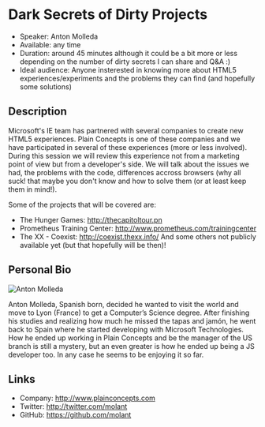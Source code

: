 Dark Secrets of Dirty Projects
======

* Speaker: Anton Molleda
* Available: any time
* Duration: around 45 minutes although it could be a bit more or less depending on the number of dirty secrets I can share and Q&A :)
* Ideal audience: Anyone insterested in knowing more about HTML5 experiences/experiments and the problems they can find (and hopefully some solutions)

Description
-------------

Microsoft's IE team has partnered with several companies to create new HTML5 experiences. Plain Concepts is one of these companies and we have participated in several of these experiences (more or less involved). During this session we will review this experience not from a marketing point of view but from a developer's side. We will talk about the issues we had, the problems with the code, differences accross browsers (why all suck! that maybe you don't know and how to solve them (or at least keep them in mind!).

Some of the projects that will be covered are:
* The Hunger Games: http://thecapitoltour.pn
* Prometheus Training Center: http://www.prometheus.com/trainingcenter
* The XX - Coexist: http://coexist.thexx.info/
And some others not publicly available yet (but that hopefully will be then)!

Personal Bio
------------

![Anton Molleda](https://raw.github.com/molant/cascadiajs.github.com/master/proposal/images/molant.png)

Anton Molleda, Spanish born, decided he wanted to visit the world and move to Lyon (France) to get a Computer’s Science degree. After finishing his studies and realizing how much he missed the tapas and jamón, he went back to Spain where he started developing with Microsoft Technologies. How he ended up working in Plain Concepts and be the manager of the US branch is still a mystery, but an even greater is how he ended up being a JS developer too. In any case he seems to be enjoying it so far.

Links
-----

* Company: http://www.plainconcepts.com
* Twitter: http://twitter.com/molant
* GitHub: https://github.com/molant